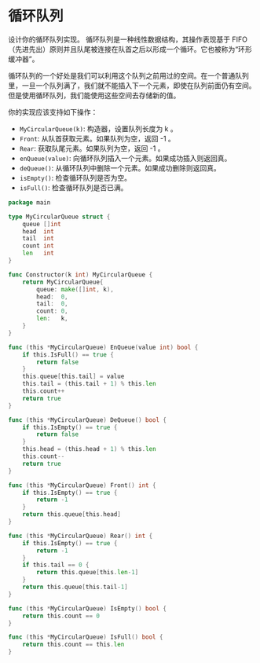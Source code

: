 # 循环队列

设计你的循环队列实现。 循环队列是一种线性数据结构，其操作表现基于 FIFO（先进先出）原则并且队尾被连接在队首之后以形成一个循环。它也被称为“环形缓冲器”。

循环队列的一个好处是我们可以利用这个队列之前用过的空间。在一个普通队列里，一旦一个队列满了，我们就不能插入下一个元素，即使在队列前面仍有空间。但是使用循环队列，我们能使用这些空间去存储新的值。

你的实现应该支持如下操作：

- `MyCircularQueue(k)`: 构造器，设置队列长度为 k 。
- `Front`: 从队首获取元素。如果队列为空，返回 -1 。
- `Rear`: 获取队尾元素。如果队列为空，返回 -1 。
- `enQueue(value)`: 向循环队列插入一个元素。如果成功插入则返回真。
- `deQueue()`: 从循环队列中删除一个元素。如果成功删除则返回真。
- `isEmpty()`: 检查循环队列是否为空。
- `isFull()`: 检查循环队列是否已满。

```go
package main

type MyCircularQueue struct {
    queue []int
    head  int
    tail  int
    count int
    len   int
}

func Constructor(k int) MyCircularQueue {
    return MyCircularQueue{
        queue: make([]int, k),
        head:  0,
        tail:  0,
        count: 0,
        len:   k,
    }
}

func (this *MyCircularQueue) EnQueue(value int) bool {
    if this.IsFull() == true {
        return false
    }
    this.queue[this.tail] = value
    this.tail = (this.tail + 1) % this.len
    this.count++
    return true
}

func (this *MyCircularQueue) DeQueue() bool {
    if this.IsEmpty() == true {
        return false
    }
    this.head = (this.head + 1) % this.len
    this.count--
    return true
}

func (this *MyCircularQueue) Front() int {
    if this.IsEmpty() == true {
        return -1
    }
    return this.queue[this.head]
}

func (this *MyCircularQueue) Rear() int {
    if this.IsEmpty() == true {
        return -1
    }
    if this.tail == 0 {
        return this.queue[this.len-1]
    }
    return this.queue[this.tail-1]
}

func (this *MyCircularQueue) IsEmpty() bool {
    return this.count == 0
}

func (this *MyCircularQueue) IsFull() bool {
    return this.count == this.len
}
```

